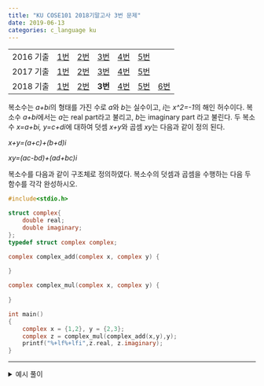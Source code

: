 ```yaml
---
title: "KU COSE101 2018기말고사 3번 문제"
date: 2019-06-13
categories: c_language ku
---
```


| | | | | | | |
|:---------:|:---:|:---:|:---:|:---:|:---:|-----|
| 2016 기출 | [1번](https://detegice.github.io/COSE101-2016Final-Pro1) | [2번](https://detegice.github.io/COSE101-2016Final-Pro2) | [3번](https://detegice.github.io/COSE101-2016Final-Pro3) | [4번](https://detegice.github.io/COSE101-2016Final-Pro4) | [5번](https://detegice.github.io/COSE101-2016Final-Pro5) |     |
| 2017 기출 | [1번](https://detegice.github.io/COSE101-2017Final-Pro1) | [2번](https://detegice.github.io/COSE101-2017Final-Pro2) | [3번](https://detegice.github.io/COSE101-2017Final-Pro3) | [4번](https://detegice.github.io/COSE101-2017Final-Pro4) | [5번](https://detegice.github.io/COSE101-2017Final-Pro5) |     |
| 2018 기출 | [1번](https://detegice.github.io/COSE101-2018Final-Pro1) | [2번](https://detegice.github.io/COSE101-2018Final-Pro2) | **3번** | [4번](https://detegice.github.io/COSE101-2018Final-Pro4) | [5번](https://detegice.github.io/COSE101-2018Final-Pro5) | [6번](https://detegice.github.io/COSE101-2018Final-Pro6) |

복소수는 *a+bi*의 형태를 가진 수로 *a*와 *b*는 실수이고, *i*는 *x^2=-1*의 해인 허수이다. 복소수 *a+bi*에서는 *a*는 real part라고 불리고, *b*는 imaginary part 라고 불린다.
두 복소수 *x=a+bi, y=c+di*에 대하여 덧셈 *x+y*와 곱셈 *xy*는 다음과 같이 정의 된다.


*x+y=(a+c)+(b+d)i*

*xy=(ac-bd)+(ad+bc)i*


복소수를 다음과 같이 구조체로 정의하였다. 복소수의 덧셈과 곱셈을 수행하는 다음 두 함수를 각각 완성하시오.

~~~c
#include<stdio.h>

struct complex{
	double real;
	double imaginary;
};
typedef struct complex complex;

complex complex_add(complex x, complex y) {
	
}

complex complex_mul(complex x, complex y) {
	
}

int main()
{
	complex x = {1,2}, y = {2,3};
	complex z = complex_mul(complex_add(x,y),y);
	printf("%+lf%+lfi",z.real, z.imaginary);
}
~~~

***

<details><summary>예시 풀이</summary>
  
{% highlight c %}

complex complex_add(complex x, complex y) {
	return {x.real+y.real, x.imaginary+y.imaginary};
}

complex complex_mul(complex x, complex y) {
	return {x.real*y.real-x.imaginary*y.imaginary, x.real*y.imaginary+x.imaginary*y.real};
}

{% endhighlight %}


</details>

